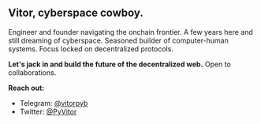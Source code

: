 ## Vitor, cyberspace cowboy.

Engineer and founder navigating the onchain frontier. A few years here and still dreaming of cyberspace. Seasoned builder of computer-human systems. Focus locked on decentralized protocols. 

**Let's jack in and build the future of the decentralized web.** Open to collaborations.

**Reach out:** 
* Telegram: [@vitorpyb](https://t.me/vitorpyb)
* Twitter: [@PyVitor](https://x.com/PyVitor)
